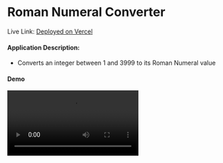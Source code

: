 # Roman Numeral Converter

Live Link: [Deployed on Vercel](https://roman-numeral-converter-pearl.vercel.app/)

#### Application Description:
- Converts an integer between 1 and 3999 to its Roman Numeral value

#### Demo
<video src="./static/Demo.mov" />